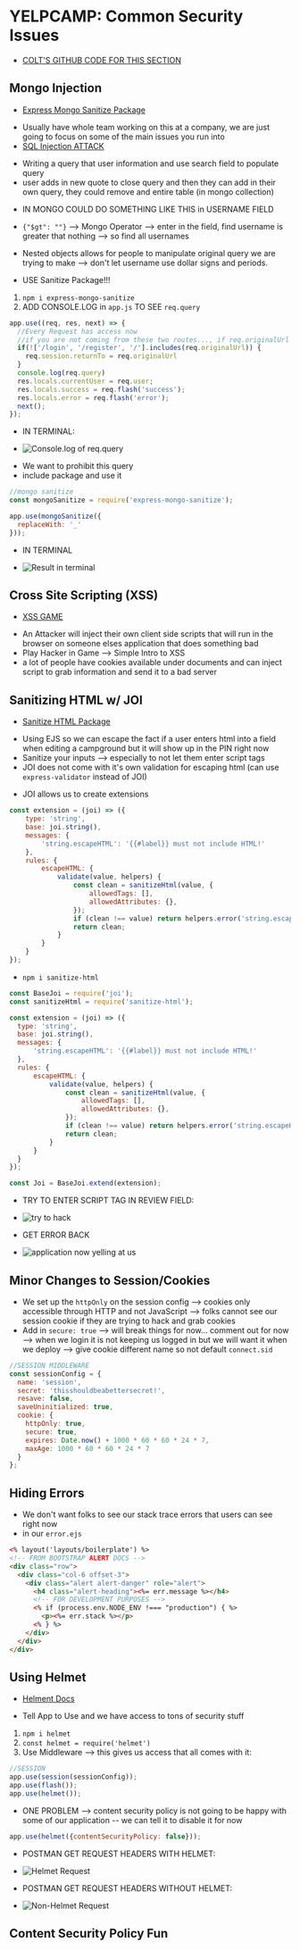 # YELPCAMP: Common Security Issues
* [COLT'S GITHUB CODE FOR THIS SECTION](https://github.com/Colt/YelpCamp/tree/a05fccdf44cd4e5796150347594565471ab3ee60)

## Mongo Injection
* [Express Mongo Sanitize Package](https://www.npmjs.com/package/express-mongo-sanitize)
- Usually have whole team working on this at a company, we are just going to focus on some of the main issues you run into
- [SQL Injection ATTACK](https://en.wikipedia.org/wiki/SQL_injection)
* Writing a query that user information and use search field to populate query
* user adds in new quote to close query and then they can add in their own query, they could remove and entire table (in mongo collection)
- IN MONGO COULD DO SOMETHING LIKE THIS in USERNAME FIELD
* `{"$gt": ""}` --> Mongo Operator --> enter in the field, find username is greater that nothing --> so find all usernames
- Nested objects allows for people to manipulate original query we are trying to make --> don't let username use dollar signs and periods. 
* USE Sanitize Package!!!
1. `npm i express-mongo-sanitize`
2. ADD CONSOLE.LOG in `app.js` TO SEE `req.query`
```js
app.use((req, res, next) => {
  //Every Request has access now
  //if you are not coming from these two routes..., if req.originalUrl does not include one of these then..
  if(!['/login', '/register', '/'].includes(req.originalUrl)) {
    req.session.returnTo = req.originalUrl 
  }
  console.log(req.query)
  res.locals.currentUser = req.user;
  res.locals.success = req.flash('success');
  res.locals.error = req.flash('error');
  next();
});
```
- IN TERMINAL:
* ![Console.log of req.query](assets/security1.png)
- We want to prohibit this query
- include package and use it
```js
//mongo sanitize
const mongoSanitize = require('express-mongo-sanitize');
```
```js
app.use(mongoSanitize({
  replaceWith: '_'
}));
```
- IN TERMINAL
* ![Result in terminal](assets/security2.png)

## Cross Site Scripting (XSS)
* [XSS GAME](https://xss-game.appspot.com/)
- An Attacker will inject their own client side scripts that will run in the browser on someone elses application that does something bad
- Play Hacker in Game --> Simple Intro to XSS
- a lot of people have cookies available under documents and can inject script to grab information and send it to a bad server
 
## Sanitizing HTML w/ JOI
* [Sanitize HTML Package](https://www.npmjs.com/package/sanitize-html)
- Using EJS so we can escape the fact if a user enters html into a field when editing a campground but it will show up in the PIN right now
- Sanitize your inputs --> especially to not let them enter script tags
- JOI does not come with it's own validation for escaping html (can use `express-validator` instead of JOI)
* JOI allows us to create extensions 
```js
const extension = (joi) => ({
    type: 'string',
    base: joi.string(),
    messages: {
        'string.escapeHTML': '{{#label}} must not include HTML!'
    },
    rules: {
        escapeHTML: {
            validate(value, helpers) {
                const clean = sanitizeHtml(value, {
                    allowedTags: [],
                    allowedAttributes: {},
                });
                if (clean !== value) return helpers.error('string.escapeHTML', { value })
                return clean;
            }
        }
    }
});
```
- `npm i sanitize-html`
```js
const BaseJoi = require('joi');
const sanitizeHtml = require('sanitize-html');

const extension = (joi) => ({
  type: 'string',
  base: joi.string(),
  messages: {
      'string.escapeHTML': '{{#label}} must not include HTML!'
  },
  rules: {
      escapeHTML: {
          validate(value, helpers) {
              const clean = sanitizeHtml(value, {
                  allowedTags: [],
                  allowedAttributes: {},
              });
              if (clean !== value) return helpers.error('string.escapeHTML', { value })
              return clean;
          }
      }
  }
});

const Joi = BaseJoi.extend(extension);
```
- TRY TO ENTER SCRIPT TAG IN REVIEW FIELD:
* ![try to hack](assets/secrity3.png)
- GET ERROR BACK
* ![application now yelling at us](assets/secrity4.png)

## Minor Changes to Session/Cookies
- We set up the `httpOnly` on the session config --> cookies only accessible through HTTP and not JavaScript --> folks cannot see our session cookie if they are trying to hack and grab cookies
- Add in `secure: true` --> will break things for now... comment out for now --> when we login it is not keeping us logged in but we will want it when we deploy --> give cookie different name so not default `connect.sid`
```js
//SESSION MIDDLEWARE
const sessionConfig = {
  name: 'session',
  secret: 'thisshouldbeabettersecret!',
  resave: false,
  saveUninitialized: true,
  cookie: {
    httpOnly: true, 
    secure: true,
    expires: Date.now() + 1000 * 60 * 60 * 24 * 7,
    maxAge: 1000 * 60 * 60 * 24 * 7
  }
};
```

## Hiding Errors
- We don't want folks to see our stack trace errors that users can see right now
- in our `error.ejs`
```html
<% layout('layouts/boilerplate') %> 
<!-- FROM BOOTSTRAP ALERT DOCS -->
<div class="row">
  <div class="col-6 offset-3">
    <div class="alert alert-danger" role="alert">
      <h4 class="alert-heading"><%= err.message %></h4>
      <!-- FOR DEVELOPMENT PURPOSES -->
      <% if (process.env.NODE_ENV !=== "production") { %>
        <p><%= err.stack %></p> 
      <% } %>   
    </div>
  </div>
</div>
```

## Using Helmet
* [Helment Docs](https://helmetjs.github.io/)
- Tell App to Use and we have access to tons of security stuff
1. `npm i helmet`
2. `const helmet = require('helmet')`
3. Use Middleware --> this gives us access that all comes with it:
```js
//SESSION
app.use(session(sessionConfig));
app.use(flash());
app.use(helmet());
```
- ONE PROBLEM --> content security policy is not going to be happy with some of our application -- we can tell it to disable it for now
```js
app.use(helmet({contentSecurityPolicy: false}));
```
- POSTMAN GET REQUEST HEADERS WITH HELMET:
* ![Helmet Request](assets/security5.png)
- POSTMAN GET REQUEST HEADERS WITHOUT HELMET:
* ![Non-Helmet Request](assets/security6.png)

## Content Security Policy Fun